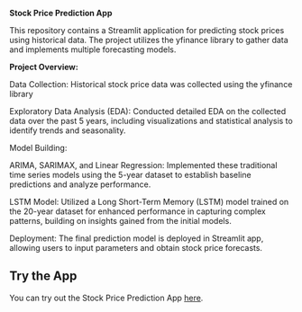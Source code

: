 **Stock Price Prediction App**

This repository contains a Streamlit application for predicting stock prices using historical data. The project utilizes the yfinance library to gather data and implements multiple forecasting models.

**Project Overview:**

Data Collection: Historical stock price data was collected using the yfinance library

Exploratory Data Analysis (EDA): Conducted detailed EDA on the collected data over the past 5 years, including visualizations and statistical analysis to identify trends and seasonality.

Model Building:

ARIMA, SARIMAX, and Linear Regression: Implemented these traditional time series models using the 5-year dataset to establish baseline predictions and analyze performance.

LSTM Model: Utilized a Long Short-Term Memory (LSTM) model trained on the 20-year dataset for enhanced performance in capturing complex patterns, building on insights gained from the initial models.

Deployment: The final prediction model is deployed in Streamlit app, allowing users to input parameters and obtain stock price forecasts.

## Try the App

You can try out the Stock Price Prediction App [here](https://stock-analysis-and-price-prediction-78.streamlit.app/).

